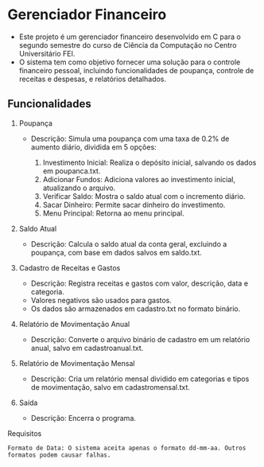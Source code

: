 # Gerenciador Financeiro

- Este projeto é um gerenciador financeiro desenvolvido em C para o segundo semestre do curso de Ciência da Computação no Centro Universitário FEI.
- O sistema tem como objetivo fornecer uma solução para o controle financeiro pessoal, incluindo funcionalidades de poupança, controle de receitas e despesas, e relatórios detalhados.

## Funcionalidades
1. Poupança

    - Descrição: Simula uma poupança com uma taxa de 0.2% de aumento diário, dividida em 5 opções:
   
        1. Investimento Inicial: Realiza o depósito inicial, salvando os dados em poupanca.txt.
        2. Adicionar Fundos: Adiciona valores ao investimento inicial, atualizando o arquivo.
        3. Verificar Saldo: Mostra o saldo atual com o incremento diário.
        4. Sacar Dinheiro: Permite sacar dinheiro do investimento.
        5. Menu Principal: Retorna ao menu principal.

3. Saldo Atual

   - Descrição: Calcula o saldo atual da conta geral, excluindo a poupança, com base em dados salvos em saldo.txt.

4. Cadastro de Receitas e Gastos

    - Descrição: Registra receitas e gastos com valor, descrição, data e categoria.
    - Valores negativos são usados para gastos.
    - Os dados são armazenados em cadastro.txt no formato binário.

5. Relatório de Movimentação Anual

    - Descrição: Converte o arquivo binário de cadastro em um relatório anual, salvo em cadastroanual.txt.

6. Relatório de Movimentação Mensal

    - Descrição: Cria um relatório mensal dividido em categorias e tipos de movimentação, salvo em cadastromensal.txt.

7. Saída

    - Descrição: Encerra o programa.

Requisitos

    Formato de Data: O sistema aceita apenas o formato dd-mm-aa. Outros formatos podem causar falhas.
